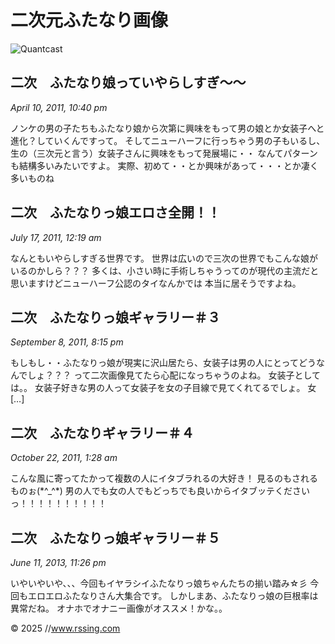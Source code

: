 # 二次元ふたなり画像

![Quantcast](//pixel.quantserve.com/pixel/p-KygWsHah2_7Qa.gif)

## 二次　ふたなり娘っていやらしすぎ～～
*April 10, 2011, 10:40 pm*

ノンケの男の子たちもふたなり娘から次第に興味をもって男の娘とか女装子へと進化？していくんですって。 そしてニューハーフに行っちゃう男の子もいるし、生の（三次元と言う）女装子さんに興味をもって発展場に・・ なんてパターンも結構多いみたいですよ。 実際、初めて・・とか興味があって・・・とか凄く多いものね

## 二次　ふたなりっ娘エロさ全開！！
*July 17, 2011, 12:19 am*

なんともいやらしすぎる世界です。 世界は広いので三次の世界でもこんな娘がいるのかしら？？？ 多くは、小さい時に手術しちゃうってのが現代の主流だと思いますけどニューハーフ公認のタイなんかでは 本当に居そうですよね。

## 二次　ふたなりっ娘ギャラリー＃３
*September 8, 2011, 8:15 pm*

もしもし・・ふたなりっ娘が現実に沢山居たら、女装子は男の人にとってどうなんでしょ？？？ って二次画像見てたら心配になっちゃうのよね。 女装子としては。。 女装子好きな男の人って女装子を女の子目線で見てくれてるでしょ。 女 \[…\]

## 二次　ふたなりギャラリー＃４
*October 22, 2011, 1:28 am*

こんな風に寄ってたかって複数の人にイタブラれるの大好き！ 見るのもされるものぉ(\*^\_^\*) 男の人でも女の人でもどっちでも良いからイタブッテくださいっ！！！！！！！！！！

## 二次　ふたなりっ娘ギャラリー＃５
*June 11, 2013, 11:26 pm*

いやいやいや、、、今回もイヤラシイふたなりっ娘ちゃんたちの揃い踏み☆彡 今回もエロエロふたなりさん大集合です。 しかしまあ、ふたなりっ娘の巨根率は異常だね。 オナホでオナニー画像がオススメ！かな。。

© 2025 //www.rssing.com